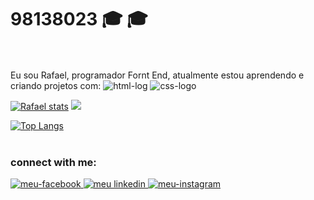 # 98138023 🎓 :mortar_board:
<br>
<br>
Eu sou Rafael, programador Fornt End, atualmente estou aprendendo e criando projetos com:
<img src="https://img.shields.io/badge/HTML-239120?style=for-the-badge&logo=html5&logoColor=white" alt="html-log">
 <img src="https://img.shields.io/badge/CSS-239120?&style=for-the-badge&logo=css3&logoColor=white"alt="css-logo">

 [![Rafael  stats](https://github-readme-stats.vercel.app/api?username=Rafael )](https://github.com/anuraghazra/github-readme-stats)
![](https://komarev.com/ghpvc/?username=your-github-98138023)

[![Top Langs](https://github-readme-stats.vercel.app/api/top-langs/?username=98138023)](https://github.com/anuraghazra/github-readme-stats)
<br>
<br>
<H3>connect with me: </H3>
<a href="https://www.facebook.com/rmsmrafael?locale=pt_BR"> <img src="https://img.shields.io/badge/Facebook-1877F2?style=for-the-badge&logo=facebook&logoColor=white" alt="meu-facebook"> </a>
<a href="https://www.linkedin.com/in/rafael-monteiro-0b2b711b6/"><img src="https://img.shields.io/badge/LinkedIn-0077B5?style=for-the-badge&logo=linkedin&logoColor=white" alt="meu linkedin"> </a>
<a href="https://www.instagram.com/rafael1539"/> <img src="https://img.shields.io/badge/Instagram-E4405F?style=for-the-badge&logo=instagram&logoColor=white"alt="meu-instagram"> </a>
